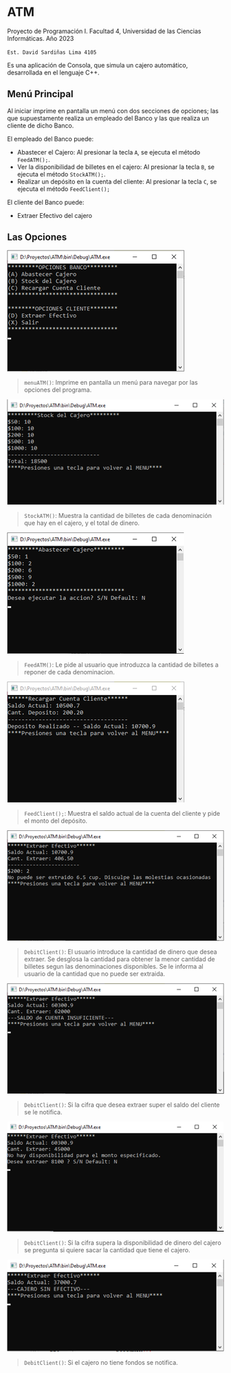 # ATM

Proyecto de Programación I. Facultad 4, Universidad de las Ciencias Informáticas. Año 2023

`Est. David Sardiñas Lima 4105`

Es una aplicación de Consola, que simula un cajero automático, desarrollada en el lenguaje C++.

## Menú Principal
Al iniciar imprime en pantalla un menú con dos secciones de opciones; las que supuestamente realiza un empleado del Banco y las que realiza un cliente de dicho Banco.
 
 El empleado del Banco puede:
 - Abastecer el Cajero: Al presionar la tecla `A`, se ejecuta el método `FeedATM();`.
 - Ver la disponibilidad de billetes en el cajero: Al presionar la tecla `B`, se ejecuta el método `StockATM();`.
 - Realizar un depósito en la cuenta del cliente: Al presionar la tecla `C`, se ejecuta el método `FeedClient();`
 
 El cliente del Banco puede:
 - Extraer Efectivo del cajero

## Las Opciones

![](Readme/img1.png)
>`menuATM()`: Imprime en pantalla un menú para navegar por las opciones del programa.

![](Readme/img2.1.png)
>`StockATM()`: Muestra la cantidad de billetes de cada denominación que hay en el cajero, y el total de dinero.

![](Readme/img2.2.png)
>`FeedATM()`: Le pide al usuario que introduzca la cantidad de billetes a reponer de cada denominacion.

![](Readme/img3.png)
>`FeedClient();`: Muestra el saldo actual de la cuenta del cliente y pide el monto del depósito.

![](Readme/img4.png)
>`DebitClient()`: El usuario introduce la cantidad de dinero que desea extraer. Se desglosa la cantidad para obtener la menor cantidad de billetes segun las denominaciones disponibles. Se le informa al usuario de la cantidad que no puede ser extraida.

![](Readme/img5.png)
>`DebitClient()`: Si la cifra que desea extraer super el saldo del cliente se le notifica.

![](Readme/img6.png)
>`DebitClient()`: Si la cifra supera la disponibilidad de dinero del cajero se pregunta si quiere sacar la cantidad que tiene el cajero.

![](Readme/img7.png)
>`DebitClient()`: Si el cajero no tiene fondos se notifica.
